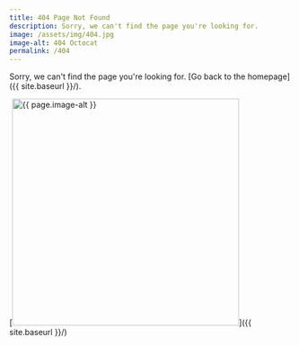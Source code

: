 ```yaml
---
title: 404 Page Not Found
description: Sorry, we can't find the page you're looking for.
image: /assets/img/404.jpg
image-alt: 404 Octocat
permalink: /404
---
```


Sorry, we can't find the page you're looking for. [Go back to the homepage]({{ site.baseurl }}/).

[<img src="{{ site.baseurl }}{{ page.image }}" alt="{{ page.image-alt }}" style="width:404px;"/>]({{ site.baseurl }}/)